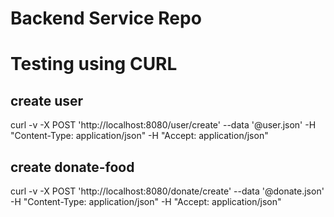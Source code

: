 # Backend Service Repo


# Testing using CURL
## create user
curl -v -X POST 'http://localhost:8080/user/create' --data '@user.json' -H "Content-Type: application/json" -H "Accept: application/json"

## create donate-food
curl -v -X POST 'http://localhost:8080/donate/create' --data '@donate.json' -H "Content-Type: application/json" -H "Accept: application/json"